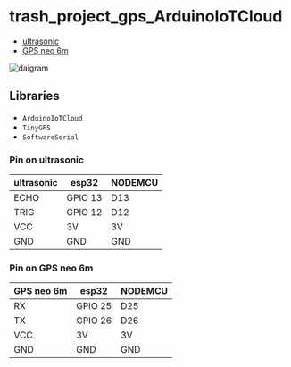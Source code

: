 # trash_project_gps_ArduinoIoTCloud

- [ultrasonic](#Pin-on-ultrasonic)
- [GPS neo 6m](#Pin-on-GPS-neo-6m)

![daigram](https://cdn.discordapp.com/attachments/810756128295354419/1103136999294107658/image.png)




Libraries
---------
* `ArduinoIoTCloud`  
* `TinyGPS`
* `SoftwareSerial`


### Pin on ultrasonic

| ultrasonic | esp32   | NODEMCU |
| ---------- | ------- | ------- |
| ECHO       | GPIO 13 | D13     |
| TRIG       | GPIO 12 | D12     |
| VCC        | 3V      | 3V      |
| GND        | GND     | GND     |

### Pin on GPS neo 6m

| GPS neo 6m | esp32   | NODEMCU |
| ---------- | ------- | ------- |
| RX         | GPIO 25 | D25     |
| TX         | GPIO 26 | D26     |
| VCC        | 3V      | 3V      |
| GND        | GND     | GND     |
